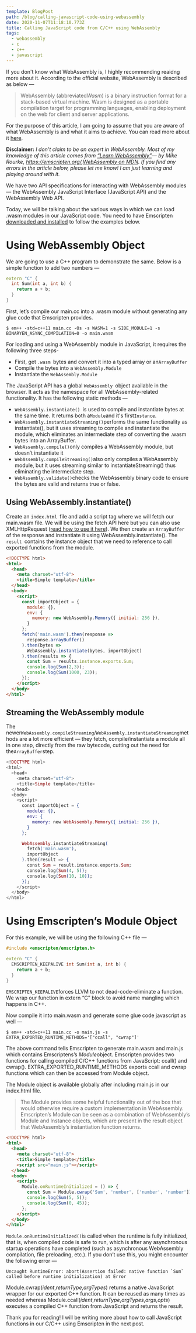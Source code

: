 ```yaml
---
template: BlogPost
path: /blog/calling-javascript-code-using-webassembly
date: 2020-11-07T11:18:10.773Z
title: Calling JavaScript code from C/C++ using WebAssembly
tags:
  - webassembly
  - c
  - c++
  - javascript
---
```

If you don't know what WebAssembly is, I highly recommending reaidng more about it. According to the official website, WebAssembly is described as below —

> WebAssembly (abbreviated*Wasm*) is a binary instruction format for a stack-based virtual machine. Wasm is designed as a portable compilation target for programming languages, enabling deployment on the web for client and server applications.

For the purpose of this article, I am going to assume that you are aware of what WebAssembly is and what it aims to achieve. You can read more about it [here](https://webassembly.org/).

**Disclaimer:** *I don’t claim to be an expert in WebAssembly. Most of my knowledge of this article comes from [“Learn WebAssembly”](https://www.packtpub.com/product/learn-webassembly/9781788997379)— by Mike Rourke, <https://emscripten.org/>,[WebAssembly on MDN](https://developer.mozilla.org/en-US/docs/WebAssembly). If you find any errors in the article below, please let me know! I am just learning and playing around with it.*

We have two API specifications for interacting with WebAssembly modules — the WebAssembly JavaScript Interface (JavaScript API) and the WebAssembly Web API.

Today, we will be talking about the various ways in which we can load .wasm modules in our JavaScript code. You need to have Emscripten [downloaded and installed](https://emscripten.org/docs/getting_started/downloads.html#) to follow the examples below.

# Using WebAssembly Object

We are going to use a C++ program to demonstrate the same. Below is a simple function to add two numbers —

```cpp
extern "C" {
  int Sum(int a, int b) {
    return a + b;
  }
}
```



First, let’s compile our main.cc into a .wasm module without generating any glue code that Emscripten provides.

`$ em++ -std=c++11 main.cc -Os -s WASM=1 -s SIDE_MODULE=1 -s BINARYEN_ASYNC_COMPILATION=0 -o main.wasm`

For loading and using a WebAssembly module in JavaScript, it requires the following three steps-

* First, get `.wasm `bytes and convert it into a typed array or an`ArrayBuffer`
* Compile the bytes into a `WebAssembly.Module`
* Instantiate the `WebAssembly.Module`

The JavaScript API has a global `WebAssembly `object available in the browser. It acts as the namespace for all WebAssembly-related functionality. It has the following static methods —

* `WebAssembly.instantiate() `is used to compile and instantiate bytes at the same time. It returns both a`Module`and it's first`Instance`.
* `WebAssembly.instantiateStreaming()`performs the same functionality as instantiate(), but it uses streaming to compile and instantiate the module, which eliminates an intermediate step of converting the .wasm bytes into an ArrayBuffer.
* `WebAssembly.compile()`only compiles a WebAssembly module, but doesn’t instantiate it
* `WebAssembly.compileStreaming()`also only compiles a WebAssembly module, but it uses streaming similar to instantiateStreaming() thus eliminating the intermediate step.
* `WebAssembly.validate()`checks the WebAssembly binary code to ensure the bytes are valid and returns true or false.

## Using WebAssembly.instantiate()

Create an `index.html `file and add a script tag where we will fetch our main.wasm file. We will be using the fetch API here but you can also use XMLHttpRequest ([read how to use it here](https://developer.mozilla.org/en-US/docs/WebAssembly/Loading_and_running)). We then create an `ArrayBuffer `of the response and instantiate it using WebAssembly.instantiate(). The `result `contains the instance object that we need to reference to call exported functions from the module.

```html
<!DOCTYPE html>
<html>
  <head>
    <meta charset="utf-8">
    <title>Simple template</title>
  </head>
  <body>
    <script>
      const importObject = {
        module: {},
        env: {
          memory: new WebAssembly.Memory({ initial: 256 }),
        }
      };
      fetch('main.wasm').then(response =>
        response.arrayBuffer()
      ).then(bytes =>
        WebAssembly.instantiate(bytes, importObject)
      ).then(results => {
        const Sum = results.instance.exports.Sum;
        console.log(Sum(2,3));
        console.log(Sum(1000, 23));
      });
    </script>
  </body>
</html>
```

## Streaming the WebAssembly module

The newer`WebAssembly.compileStreaming`/`WebAssembly.instantiateStreaming`methods are a lot more efficient — they fetch, compile/instantiate a module all in one step, directly from the raw bytecode, cutting out the need for the`ArrayBuffer`step.

```eex
<!DOCTYPE html>
<html>
  <head>
    <meta charset="utf-8">
    <title>Simple template</title>
  </head>
  <body>
    <script>
      const importObject = {
        module: {},
        env: {
          memory: new WebAssembly.Memory({ initial: 256 }),
        }
      };

      WebAssembly.instantiateStreaming(
        fetch('main.wasm'),
        importObject
      ).then(result => {
        const Sum = result.instance.exports.Sum;
        console.log(Sum(4, 5));
        console.log(Sum(10, 10));
      });
    </script>
  </body>
</html>
```

# Using Emscripten’s Module Object

For this example, we will be using the following C++ file —

```cpp
#include <emscripten/emscripten.h>

extern "C" {
  EMSCRIPTEN_KEEPALIVE int Sum(int a, int b) {
    return a + b;
  }
}
```

`EMSCRIPTEN_KEEPALIVE`forces LLVM to not dead-code-eliminate a function. We wrap our function in extern “C” block to avoid name mangling which happens in C++.

Now compile it into main.wasm and generate some glue code javascript as well —

`$ em++ -std=c++11 main.cc -o main.js -s EXTRA_EXPORTED_RUNTIME_METHODS='["ccall", "cwrap"]'`

The above command tells Emscripten to generate main.wasm and main.js which contains Emscriptens’s *Module*object. Emscripten provides two functions for calling compiled C/C++ functions from JavaScript: ccall() and cwrap(). EXTRA_EXPORTED_RUNTIME_METHODS exports ccall and cwrap functions which can then be accessed from Module object.

The Module object is available globally after including main.js in our index.html file.

> The Module provides some helpful functionality out of the box that would otherwise require a custom implementation in WebAssembly. Emscripten’s Module can be seen as a combination of WebAssembly’s Module and Instance objects, which are present in the result object that WebAssembly’s instantiation function returns.

```html
<!DOCTYPE html>
<html>
  <head>
    <meta charset="utf-8">
    <title>Simple template</title>
    <script src="main.js"></script>
  </head>
  <body>
    <script>
      Module.onRuntimeInitialized = () => {
        const Sum = Module.cwrap('Sum', 'number', ['number', 'number']);
        console.log(Sum(5, 5));
        console.log(Sum(0, 45));
      };
    </script>
  </body>
</html>
```

`Module.onRuntimeInitialized()`is called when the runtime is fully initialized, that is, when compiled code is safe to run, which is after any asynchronous startup operations have completed (such as asynchronous WebAssembly compilation, file preloading, etc.). If you don’t use this, you might encounter the following error —

``Uncaught RuntimeError: abort(Assertion failed: native function `Sum` called before runtime initialization) at Error``

Module.cwrap(*ident*,*returnType*,*argTypes*) returns a native JavaScript wrapper for our exported C++ function. It can be reused as many times as needed whereas Module.ccall(*ident*,*returnType*,*argTypes*,*args*,*opts*) executes a compiled C++ function from JavaScript and returns the result.

Thank you for reading! I will be writing more about how to call JavaScript functions in our C/C++ using Emscripten in the next post.
